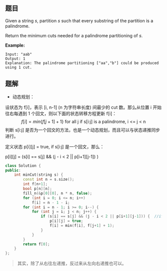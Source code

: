 ## 题目

Given a string *s*, partition *s* such that every substring of the partition is a palindrome.

Return the minimum cuts needed for a palindrome partitioning of *s*.

**Example:**

```
Input: "aab"
Output: 1
Explanation: The palindrome partitioning ["aa","b"] could be produced using 1 cut.
```



## 题解

- 动态规划：

设状态为 f[i]，表示 [i, n-1] (n 为字符串长度) 间最少的 cut 数。那么从位置 i 开始往右每遇到 1 个回文，则以下面的状态转移方程更新 f[i]：
$$
f[i] = min\{f[j+1] + 1\} \text{ for all j if s[i:j] is a palindrome, i <= j < n}
$$
判断 s[i:j] 是否为一个回文的方法，也是一个动态规划，而且可以与状态递推同步进行。

定义状态 p[i]\[j]  = true, if s[i:j] 是一个回文，那么：

p[i]\[j] = (s[i] == s[j] &&  (j - i < 2 || p[i+1]\[j-1]) )

```cpp
class Solution {
public:
    int minCut(string s) {
        const int n = s.size();
        int f[n+1];
        bool p[n][n];
        fill_n(&p[0][0], n * n, false);
        for (int i = 0; i <= n; i++)
            f[i] = n - 1 - i;
        for (int i = n - 1; i >= 0; i--) {
            for (int j = i; j < n; j++) {
                if (s[i] == s[j] && (j - i < 2 || p[i+1][j-1])) {  //if s[i:j] is a palindrome, update the f[i]
                    p[i][j] = true;
                    f[i] = min(f[i], f[j+1] + 1);
                }
            }
        }
        return f[0];
    }
};
```

> 其实，除了从右往左递推，反过来从左向右递推也可以。
